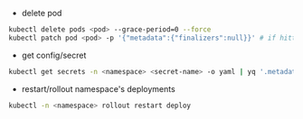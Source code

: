 - delete pod
```bash
kubectl delete pods <pod> --grace-period=0 --force
kubectl patch pod <pod> -p '{"metadata":{"finalizers":null}}' # if hitting wall :(
```
- get config/secret
```bash
kubectl get secrets -n <namespace> <secret-name> -o yaml | yq '.metadata.annotations."kubectl.kubernetes.io/last-applied-configuration"' | jq -r | yq -y
```
- restart/rollout namespace's deployments
```bash
kubectl -n <namespace> rollout restart deploy
```